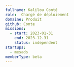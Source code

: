 ```yaml
---
fullname: Kalilou Conté
role:  Chargé de déploiement
domaine: Produit
github: Conte
missions:
  - start: 2023-01-31
    end: 2023-12-31
    status: independent
startups:
  - mesads
memberType: beta
---
```


